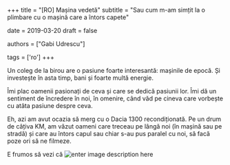 +++
title = "[RO] Mașina vedetă"
subtitle = "Sau cum m-am simțit la o plimbare cu o mașină care a întors capete"

date = 2019-03-20
draft = false

authors = ["Gabi Udrescu"]

tags = ['ro']
+++

Un coleg de la birou are o pasiune foarte interesantă: mașinile de epocă. Și investește în asta timp, bani și foarte multă energie.

Îmi plac oamenii pasionați de ceva și care se dedică pasiunii lor. Îmi dă un sentiment de încredere în noi, în omenire, când văd pe cineva care vorbește cu atâta pasiune despre ceva.

Eh, azi am avut ocazia să merg cu o Dacia 1300 recondiționată. Pe un drum de câțiva KM, am văzut oameni care treceau pe lângă noi (în mașină sau pe stradă) și care au întors capul sau chiar s-au pus paralel cu noi, să facă poze ori să ne filmeze.

E frumos să vezi că ![enter image description here]()
<!--stackedit_data:
eyJoaXN0b3J5IjpbMTk0NzkyNDQ1LDE4NDI1MDAwNTJdfQ==
-->